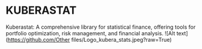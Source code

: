 # KUBERASTAT
Kuberastat: A comprehensive library for statistical finance, offering tools for portfolio optimization, risk management, and financial analysis.
![Alt text](https://github.com/Other files/Logo_kubera_stats.jpeg?raw=True)
